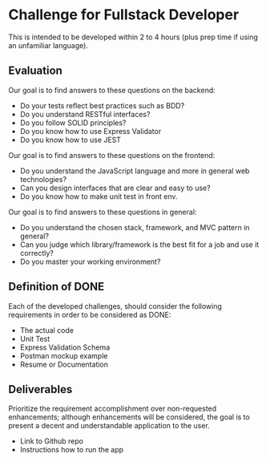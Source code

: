 Challenge for Fullstack Developer
===============================

This is intended to be developed within 2 to 4 hours (plus prep time if using an unfamiliar language).


Evaluation
----------

Our goal is to find answers to these questions on the backend:
* Do your tests reflect best practices such as BDD?
* Do you understand RESTful interfaces?
* Do you follow SOLID principles?
* Do you know how to use Express Validator
* Do you know how to use JEST


Our goal is to find answers to these questions on the frontend:
* Do you understand the JavaScript language and more in general web technologies?
* Can you design interfaces that are clear and easy to use?
* Do you know how to make unit test in front env. 


Our goal is to find answers to these questions in general:
* Do you understand the chosen stack, framework, and MVC pattern in general?
* Can you judge which library/framework is the best fit for a job and use it correctly?
* Do you master your working environment?


Definition of DONE
----------

Each of the developed challenges, should consider the following requirements in order to be considered as DONE: 
*   The actual code
*   Unit Test
*   Express Validation Schema
*   Postman mockup example
*   Resume or Documentation


Deliverables
----------

Prioritize the requirement accomplishment over non-requested enhancements; although enhancements will be considered, the goal is to present a decent and understandable application to the user.

* Link to Github repo
* Instructions how to run the app
